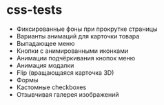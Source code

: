 # css-tests

- Фиксированные фоны при прокрутке страницы
- Варианты анимаций для карточки товара
- Выпадающее меню
- Кнопки с анимированными иконками
- Анимации подчёркивания кнопок меню
- Анимация модалки
- Flip (вращающаяся карточка 3D)
- Формы
- Кастомные checkboxes
- Отзывчивая галерея изображений
